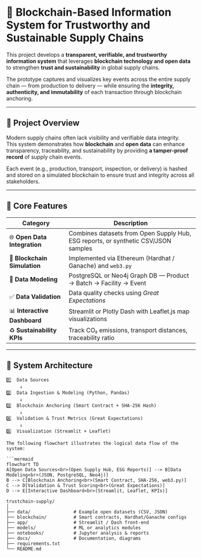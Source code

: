 # 🧭 Blockchain-Based Information System for Trustworthy and Sustainable Supply Chains

This project develops a **transparent, verifiable, and trustworthy information system** that leverages **blockchain technology and open data** to strengthen **trust and sustainability** in global supply chains.  

The prototype captures and visualizes key events across the entire supply chain — from production to delivery — while ensuring the **integrity, authenticity, and immutability** of each transaction through blockchain anchoring.  

---

## 🚀 Project Overview

Modern supply chains often lack visibility and verifiable data integrity.  
This system demonstrates how **blockchain** and **open data** can enhance transparency, traceability, and sustainability by providing **a tamper-proof record** of supply chain events.  

Each event (e.g., production, transport, inspection, or delivery) is hashed and stored on a simulated blockchain to ensure trust and integrity across all stakeholders.  

---

## 🔧 Core Features

| Category | Description |
|-----------|--------------|
| 🌐 **Open Data Integration** | Combines datasets from Open Supply Hub, ESG reports, or synthetic CSV/JSON samples |
| 🔗 **Blockchain Simulation** | Implemented via Ethereum (Hardhat / Ganache) and `web3.py` |
| 🧮 **Data Modeling** | PostgreSQL or Neo4j Graph DB — Product → Batch → Facility → Event |
| ✅ **Data Validation** | Data quality checks using *Great Expectations* |
| 📊 **Interactive Dashboard** | Streamlit or Plotly Dash with Leaflet.js map visualizations |
| ♻️ **Sustainability KPIs** | Track CO₂ emissions, transport distances, traceability ratio |

---

## 🧠 System Architecture

```text
1️⃣  Data Sources
     ↓
2️⃣  Data Ingestion & Modeling (Python, Pandas)
     ↓
3️⃣  Blockchain Anchoring (Smart Contract + SHA-256 Hash)
     ↓
4️⃣  Validation & Trust Metrics (Great Expectations)
     ↓
5️⃣  Visualization (Streamlit + Leaflet)

The following flowchart illustrates the logical data flow of the system:

```mermaid
flowchart TD
A[Open Data Sources<br>(Open Supply Hub, ESG Reports)] --> B[Data Modeling<br>(JSON, PostgreSQL, Neo4j)]
B --> C[Blockchain Anchoring<br>(Smart Contract, SHA-256, web3.py)]
C --> D[Validation & Trust Scoring<br>(Great Expectations)]
D --> E[Interactive Dashboard<br>(Streamlit, Leaflet, KPIs)]

trustchain-supply/
│
├── data/                # Example open datasets (CSV, JSON)
├── blockchain/          # Smart contracts, Hardhat/Ganache configs
├── app/                 # Streamlit / Dash front-end
├── models/              # ML or analytics modules
├── notebooks/           # Jupyter analysis & reports
├── docs/                # Documentation, diagrams
├── requirements.txt
└── README.md

